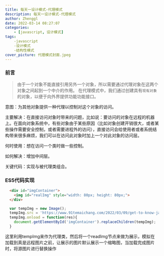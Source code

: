 ```yaml
---
title: 每天一设计模式-代理模式
description: 每天一设计模式-代理模式
author: Zhenggl
date: 2022-03-14 08:27:07
categories:
    - [javascript, 设计模式]
tags:
    -javascript
    -设计模式
    -结构性模式
cover_picture: 代理模式封面.jpeg
---
```


### 前言
> 由于一个对象不能直接引用另外一个对象，所以需要通过代理对象在这两个对象之间起到一个中介的作用。
> 在代理模式中，我们通过创建具有`现有对象`的对象，以便于向外界提供功能功能接口。

意图：为其他对象提供一种代理以控制对这个对象的访问。

主要解决：在直接访问对象时带来的问题，比如说：要访问的对象在远程的机器上。在面向对象系统中，有些对象由于某些原因（比如对象创建开销很大，或者某些操作需要安全控制，或者需要进程外的访问），直接访问会给使用者或者系统结构带来很多麻烦，我们可以在访问此对象时加上一个对此对象的访问层。

何时使用：想在访问一个类时做一些控制。

如何解决：增加中间层。

关键代码：实现与被代理类组合。


### ES5代码实现
```html
  <div id="imgContainer">
    <img id="realImg" style="width: 80px; height: 80px;">
  </div>
```
```javascript
  var tempImg = new Image();
  tempImg.src = 'https://www.91temaichang.com/2022/03/09/get-to-know-javascript-prototypes/%E5%8E%9F%E5%9E%8B%E5%B0%81%E9%9D%A2.jpeg';
  tempImg.onload = function(res){
    document.getElementById('imgContainer').replaceChildren(tempImg);
  }
```
这里利用tempImg来作为代理类，然后将一个readImg节点来做为展示，模拟在加载到真是远程图片之前，让展示的图片默认展示一个缩略图，当加载完成图片时，将源图片进行替换操作
